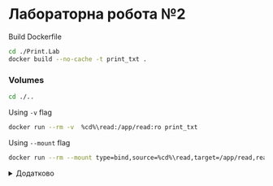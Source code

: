 # Лабораторна робота №2

Build Dockerfile

```bash
cd ./Print.Lab
docker build --no-cache -t print_txt .
```

### Volumes

```bash
cd ./..
```

Using `-v` flag

```bash
docker run --rm -v  %cd%\read:/app/read:ro print_txt
```

Using `--mount` flag

```bash
docker run --rm --mount type=bind,source=%cd%\read,target=/app/read,readonly print_txt
```

<details>

  <summary>Додатково</summary>

### Відмінності між поведінкою `-v`і `--mount`[🔗](https://docs.docker.com/storage/bind-mounts/#differences-between--v-and---mount-behavior)

**-v**

- Створить відсутню папку на хості

- ~~При монтуванні, вміст з цільової папки контейнера буде скопійований у папку на хості~~ **При монтуванні, вміст цільової папки контейнера буде замінений на вміст папки хоста**

**--mount**

- ~~[Видасть помилку, якщо файл або папка буде відсутня на хості](https://docs.docker.com/storage/bind-mounts/#differences-between--v-and---mount-behavior:~:text=as%20a%20directory.-,If%20you%20use%20%2D%2Dmount,-to%20bind%2Dmount)~~ **Створить відсутню папку на хості**

- При монтуванні, вміст цільової папки контейнера буде замінений на вміст папки хоста

---

##### Команди використані при тестувані

**-v**

```bash
docker run --rm  -it -d --name test --entrypoint /bin/bash -v  %cd%\read:/app/read print_txt
```

**--mount**

```bash
docker run --rm  -it -d --name test --entrypoint /bin/bash --mount type=bind,source=%cd%\read,target=/app/read print_txt
```

```bash
docker  exec -it test bash

docker rm --force test
```

</details>
